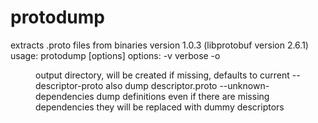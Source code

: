 # protodump
extracts .proto files from binaries
version 1.0.3 (libprotobuf version 2.6.1)
usage: protodump <file file...> [options]
options:
-v                      verbose
-o <dir>                output directory, will be created if missing, defaults to current
--descriptor-proto      also dump descriptor.proto
--unknown-dependencies  dump definitions even if there are missing dependencies
                        they will be replaced with dummy descriptors
